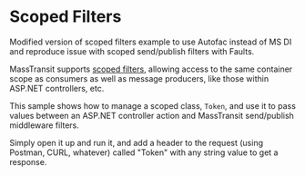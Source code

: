 # Scoped Filters

Modified version of scoped filters example to use Autofac instead of MS DI and reproduce issue with scoped send/publish filters with Faults.


MassTransit supports [scoped filters](https://masstransit-project.com/advanced/middleware/scoped.html), allowing access to the same container scope as consumers as well as message producers, like those within ASP.NET controllers, etc.

This sample shows how to manage a scoped class, `Token`, and use it to pass values between an ASP.NET controller action and MassTransit send/publish middleware filters.

Simply open it up and run it, and add a header to the request (using Postman, CURL, whatever) called "Token" with any string value to get a response.
